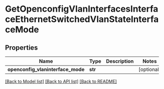 # GetOpenconfigVlanInterfacesInterfaceEthernetSwitchedVlanStateInterfaceMode

## Properties
Name | Type | Description | Notes
------------ | ------------- | ------------- | -------------
**openconfig_vlaninterface_mode** | **str** |  | [optional] 

[[Back to Model list]](../README.md#documentation-for-models) [[Back to API list]](../README.md#documentation-for-api-endpoints) [[Back to README]](../README.md)


